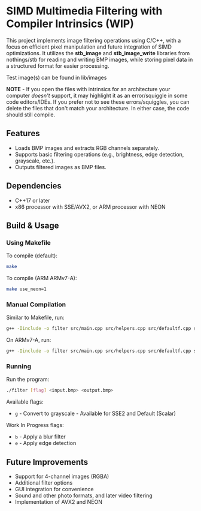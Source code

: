 # SIMD Multimedia Filtering with Compiler Intrinsics (WIP)

This project implements image filtering operations using C/C++, with a focus on efficient pixel manipulation and future integration of SIMD optimizations. It utilizes the **stb_image** and **stb_image_write** libraries from nothings/stb for reading and writing BMP images, while storing pixel data in a structured format for easier processing.

Test image(s) can be found in lib/images

**NOTE** - If you open the files with intrinsics for an architecture your computer _doesn't_ support, it may highlight it as an error/squiggle
in some code editors/IDEs. If you prefer not to see these errors/squiggles, you can delete the files that don't
match your architecture.
In either case, the code should still compile.

## Features
- Loads BMP images and extracts RGB channels separately.
- Supports basic filtering operations (e.g., brightness, edge detection, grayscale, etc.).
- Outputs filtered images as BMP files.

## Dependencies
- C++17 or later
- x86 processor with SSE/AVX2, or ARM processor with NEON

## Build & Usage
### Using Makefile
To compile (default):
```sh
make
```
To compile (ARM ARMv7-A):
```sh
make use_neon=1
```
### Manual Compilation
Similar to Makefile, run:
```sh
g++ -Iinclude -o filter src/main.cpp src/helpers.cpp src/defaultf.cpp src/sse2f.cpp -w
```
On ARMv7-A, run:
```sh
g++ -Iinclude -o filter src/main.cpp src/helpers.cpp src/defaultf.cpp src/sse2f.cpp -w -mfpu=neon
```
### Running
Run the program:
```sh
./filter [flag] <input.bmp> <output.bmp>
```
Available flags:
- `g` - Convert to grayscale - Available for SSE2 and Default (Scalar)

Work In Progress flags:
- `b` - Apply a blur filter
- `e` - Apply edge detection

## Future Improvements
- Support for 4-channel images (RGBA)
- Additional filter options
- GUI integration for convenience
- Sound and other photo formats, and later video filtering
- Implementation of AVX2 and NEON
